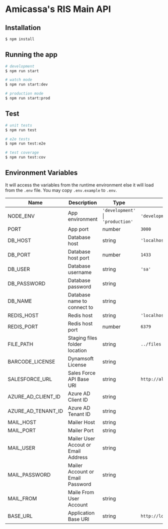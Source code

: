 # Amicassa's RIS Main API

## Installation

```bash
$ npm install
```

## Running the app

```bash
# development
$ npm run start

# watch mode
$ npm run start:dev

# production mode
$ npm run start:prod
```

## Test

```bash
# unit tests
$ npm run test

# e2e tests
$ npm run test:e2e

# test coverage
$ npm run test:cov
```

## Environment Variables

It will access the variables from the runtime environment else it will load from the `.env` file. You may copy `.env.example` to `.env`.

| Name               | Description                         | Type                                  | Default                             |
| ------------------ | ----------------------------------- | ------------------------------------- | ----------------------------------- |
| NODE_ENV           | App environment                     | `'development'` &#124; `'production'` | `'development'`                     |
| PORT               | App port                            | number                                | `3000`                              |
| DB_HOST            | Database host                       | string                                | `'localhost'`                       |
| DB_PORT            | Database host port                  | number                                | `1433`                              |
| DB_USER            | Database username                   | string                                | `'sa'`                              |
| DB_PASSWORD        | Database password                   | string                                |                                     |
| DB_NAME            | Database name to connect to         | string                                |                                     |
| REDIS_HOST         | Redis host                          | string                                | `'localhost'`                       |
| REDIS_PORT         | Redis host port                     | number                                | `6379`                              |
| FILE_PATH          | Staging files folder location       | string                                | `../files`                          |
| BARCODE_LICENSE    | Dynamsoft License                   | string                                |                                     |
| SALESFORCE_URL     | Sales Force API Base URl            | string                                | `http://alicas201.ayalaland.com.ph` |
| AZURE_AD_CLIENT_ID | Azure AD Client ID                  | string                                |                                     |
| AZURE_AD_TENANT_ID | Azure AD Tenant ID                  | string                                |                                     |
| MAIL_HOST          | Mailer Host                         | string                                |                                     |
| MAIL_PORT          | Mailer Port                         | string                                |                                     |
| MAIL_USER          | Mailer User Accout or Email Address | string                                |                                     |
| MAIL_PASSWORD      | Mailer Account or Email Password    | string                                |                                     |
| MAIL_FROM          | Maile From User Account             | string                                |                                     |
| BASE_URL           | Application Base URl                | string                                | `http://localhost:8080`             |

